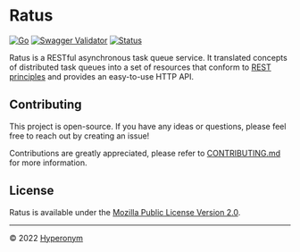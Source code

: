 # Ratus

[![Go](https://github.com/hyperonym/ratus/actions/workflows/go.yml/badge.svg)](https://github.com/hyperonym/ratus/actions/workflows/go.yml)
[![Swagger Validator](https://img.shields.io/swagger/valid/3.0?specUrl=https%3A%2F%2Fraw.githubusercontent.com%2Fhyperonym%2Fratus%2Fmaster%2Fdocs%2Fswagger.json)](https://hyperonym.github.io/ratus/)
[![Status](https://img.shields.io/badge/status-alpha-yellow)](https://github.com/hyperonym/ratus)

Ratus is a RESTful asynchronous task queue service. It translated concepts of distributed task queues into a set of resources that conform to [REST principles](https://en.wikipedia.org/wiki/Representational_state_transfer) and provides an easy-to-use HTTP API.

## Contributing

This project is open-source. If you have any ideas or questions, please feel free to reach out by creating an issue!

Contributions are greatly appreciated, please refer to [CONTRIBUTING.md](https://github.com/hyperonym/ratus/blob/master/CONTRIBUTING.md) for more information.

## License

Ratus is available under the [Mozilla Public License Version 2.0](https://github.com/hyperonym/ratus/blob/master/LICENSE).

---

© 2022 [Hyperonym](https://hyperonym.org)
